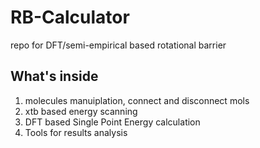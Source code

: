 # RB-Calculator
repo for DFT/semi-empirical based rotational barrier

## What's inside
1. molecules manuiplation, connect and disconnect mols
2. xtb based energy scanning
3. DFT based Single Point Energy calculation
4. Tools for results analysis